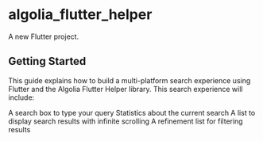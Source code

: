 # algolia_flutter_helper

A new Flutter project.

## Getting Started

This guide explains how to build a multi-platform search experience using Flutter and the Algolia Flutter Helper library. This search experience will include:

A search box to type your query
Statistics about the current search
A list to display search results with infinite scrolling
A refinement list for filtering results